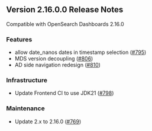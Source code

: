 ## Version 2.16.0.0 Release Notes

Compatible with OpenSearch Dashboards 2.16.0

### Features
* allow date_nanos dates in timestamp selection ([#795](https://github.com/opensearch-project/anomaly-detection-dashboards-plugin/pull/795))
* MDS version decoupling ([#806](https://github.com/opensearch-project/anomaly-detection-dashboards-plugin/pull/806))
* AD side navigation redesign ([#810](https://github.com/opensearch-project/anomaly-detection-dashboards-plugin/pull/810))

### Infrastructure
* Update Frontend CI to use JDK21 ([#798](https://github.com/opensearch-project/anomaly-detection-dashboards-plugin/pull/798))

### Maintenance

* Update 2.x to 2.16.0 ([#769](https://github.com/opensearch-project/anomaly-detection-dashboards-plugin/pull/808))
